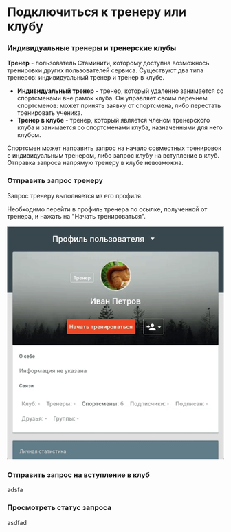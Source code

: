 # Подключиться к тренеру или клубу


### Индивидуальные тренеры и тренерские клубы
**Тренер** - пользователь Стаминити, которому доступна возможнось тренировки других пользователей сервиса. Существуют два типа тренеров: индивидуальный тренер и тренер в клубе.
* **Индивидуальный тренер** - тренер, который удаленно занимается со спортсменами вне рамок клуба. Он управляет своим перечнем спортсменов: может принять заявку от спортсмена, либо перестать тренировать ученика.  
* **Тренер в клубе** - тренер, который является членом тренерского клуба и занимается со спортсменами клуба, назначенными для него клубом. 
 
Спортсмен может направить запрос на начало совместных тренировок с индивидуальным тренером, либо запрос клубу на вступление в клуб. Отправка запроса напрямую тренеру в клубе невозможна.

### Отправить запрос тренеру
Запрос тренеру выполняется из его профиля. 

Необходимо перейти в профиль тренера по ссылке, полученной от тренера, и нажать на "Начать тренироваться".

![](./StartCoaching_4.gif)

### Отправить запрос на вступление в клуб
adsfa

### Просмотреть статус запроса
asdfad
